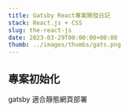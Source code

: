 ```yaml
---
title: Gatsby React專案開發日記
stack: React.js + CSS
slug: the-react-js
date: 2023-03-29T00:00:00+00:00
thumb: ../images/thumbs/gats.png
---
```


## 專案初始化

gatsby 適合靜態網頁部署
